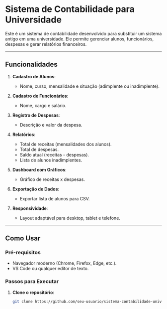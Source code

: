 # Sistema de Contabilidade para Universidade

Este é um sistema de contabilidade desenvolvido para substituir um sistema antigo em uma universidade. Ele permite gerenciar alunos, funcionários, despesas e gerar relatórios financeiros.

---

## Funcionalidades

1. **Cadastro de Alunos**:
   - Nome, curso, mensalidade e situação (adimplente ou inadimplente).

2. **Cadastro de Funcionários**:
   - Nome, cargo e salário.

3. **Registro de Despesas**:
   - Descrição e valor da despesa.

4. **Relatórios**:
   - Total de receitas (mensalidades dos alunos).
   - Total de despesas.
   - Saldo atual (receitas - despesas).
   - Lista de alunos inadimplentes.

5. **Dashboard com Gráficos**:
   - Gráfico de receitas x despesas.

6. **Exportação de Dados**:
   - Exportar lista de alunos para CSV.

7. **Responsividade**:
   - Layout adaptável para desktop, tablet e telefone.

---

## Como Usar

### Pré-requisitos
- Navegador moderno (Chrome, Firefox, Edge, etc.).
- VS Code ou qualquer editor de texto.

### Passos para Executar

1. **Clone o repositório**:
   ```bash
   git clone https://github.com/seu-usuario/sistema-contabilidade-universidade.git
